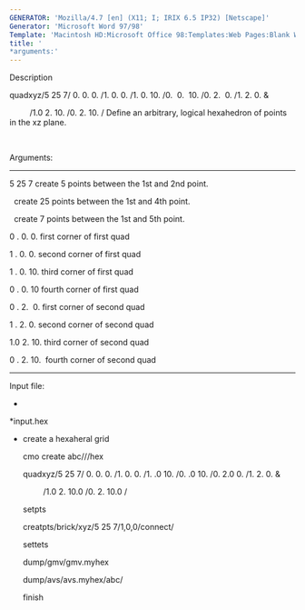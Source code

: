 ```yaml
---
GENERATOR: 'Mozilla/4.7 [en] (X11; I; IRIX 6.5 IP32) [Netscape]'
Generator: 'Microsoft Word 97/98'
Template: 'Macintosh HD:Microsoft Office 98:Templates:Web Pages:Blank Web Page'
title: '
*arguments:'
---
```


 Description

  quadxyz/5 25 7/ 0. 0. 0. /1. 0. 0. /1. 0. 10. /0.  0.  10. /0. 2. 
  0. /1. 2. 0. &

           /1.0 2. 10. /0. 2. 10. /
  Define an arbitrary, logical hexahedron of points in the xz plane.

   

  Arguments:

   ------------- --------------------------------------------------
   5 25 7
       create 5 points between the 1st and 2nd point. 

    
            create 25 points between the 1st and 4th point.

                 create 7 points between the 1st and 5th point.

   0
. 0. 0.     first corner of first quad

   1
. 0. 0.     second corner of first quad

   1
. 0. 10.    third corner of first quad

   0
. 0. 10     fourth corner of first quad

   0
. 2.  0.    first corner of second quad

   1
. 2. 0.     second corner of second quad

   1.0 2. 10.    third corner of second quad

   0
. 2. 10.    fourth corner of second quad
   ------------- --------------------------------------------------

  Input file:
 
   
*

   
*input.hex

   
* create a hexaheral grid

   cmo create abc///hex

   quadxyz/5 25 7/ 0. 0. 0. /1. 0. 0. /1. .0 10. /0. .0 10. /0. 2.0
   0. /1. 2. 0. &

            /1.0 2. 10.0 /0. 2. 10.0 /

   setpts

   creatpts/brick/xyz/5 25 7/1,0,0/connect/

   settets

   dump/gmv/gmv.myhex

   dump/avs/avs.myhex/abc/

   finish
